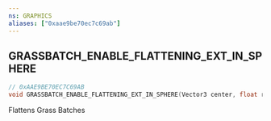 ```yaml
---
ns: GRAPHICS
aliases: ["0xaae9be70ec7c69ab"]
---
```

## GRASSBATCH_ENABLE_FLATTENING_EXT_IN_SPHERE

```c
// 0xAAE9BE70EC7C69AB
void GRASSBATCH_ENABLE_FLATTENING_EXT_IN_SPHERE(Vector3 center, float radius, Vector3 lookVec, float groundZ);
```

Flattens Grass Batches

